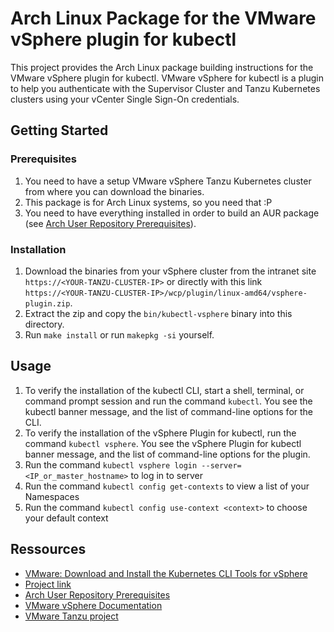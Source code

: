 # Arch Linux Package for the VMware vSphere plugin for kubectl

This project provides the Arch Linux package building instructions for the VMware vSphere plugin for kubectl.
VMware vSphere for kubectl is a plugin to help you authenticate with the Supervisor Cluster
and Tanzu Kubernetes clusters using your vCenter Single Sign-On credentials.

## Getting Started

### Prerequisites

1. You need to have a setup VMware vSphere Tanzu Kubernetes cluster from where you can download the binaries.
2. This package is for Arch Linux systems, so you need that :P
3. You need to have everything installed in order to build an AUR package (see [Arch User Repository Prerequisites][1]).

### Installation

1. Download the binaries from your vSphere cluster from the intranet site `https://<YOUR-TANZU-CLUSTER-IP>` or
   directly with this link `https://<YOUR-TANZU-CLUSTER-IP>/wcp/plugin/linux-amd64/vsphere-plugin.zip`.
2. Extract the zip and copy the `bin/kubectl-vsphere` binary into this directory.
3. Run `make install` or run `makepkg -si` yourself.

## Usage

1. To verify the installation of the kubectl CLI, start a shell, terminal, or command prompt session and run the command `kubectl`.
   You see the kubectl banner message, and the list of command-line options for the CLI.
2. To verify the installation of the vSphere Plugin for kubectl, run the command `kubectl vsphere`.
   You see the vSphere Plugin for kubectl banner message, and the list of command-line options for the plugin.
3. Run the command `kubectl vsphere login --server=<IP_or_master_hostname>` to log in to server
4. Run the command `kubectl config get-contexts` to view a list of your Namespaces
5. Run the command `kubectl config use-context <context>` to choose your default context

## Ressources

- [VMware: Download and Install the Kubernetes CLI Tools for vSphere](https://docs.vmware.com/en/VMware-vSphere/7.0/vmware-vsphere-with-tanzu/GUID-0F6E45C4-3CB1-4562-9370-686668519FCA.html)
- [Project link](https://github.com/daklaus/kubectl-vsphere)
- [Arch User Repository Prerequisites][1]
- [VMware vSphere Documentation](https://docs.vmware.com/en/VMware-vSphere/index.html)
- [VMware Tanzu project](https://tanzu.vmware.com/)


[1]: https://wiki.archlinux.org/title/Arch_User_Repository#Prerequisites
